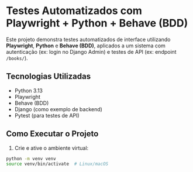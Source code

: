 # Testes Automatizados com Playwright + Python + Behave (BDD)

Este projeto demonstra testes automatizados de interface utilizando **Playwright**, **Python** e **Behave (BDD)**, aplicados a um sistema com autenticação (ex: login no Django Admin) e testes de API (ex: endpoint `/books/`).

## Tecnologias Utilizadas
- Python 3.13
- Playwright
- Behave (BDD)
- Django (como exemplo de backend)
- Pytest (para testes de API)

## Como Executar o Projeto

1. Crie e ative o ambiente virtual:

```bash
python -m venv venv
source venv/bin/activate  # Linux/macOS
